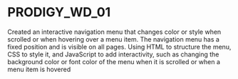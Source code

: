 # PRODIGY_WD_01
Created an interactive navigation menu that changes color or style when scrolled or when hovering over a menu item. The navigation menu has a fixed position and is visible on all pages. Using HTML to structure the menu, CSS to style it, and JavaScript to add interactivity, such as changing the background color or font color of the menu when it is scrolled or when a menu item is hovered
